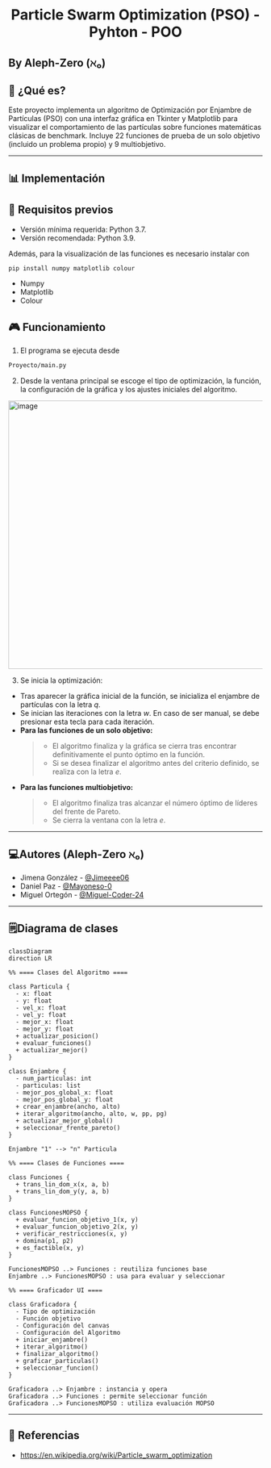 # <h1 align="center">Particle Swarm Optimization (PSO) - Pyhton - POO</h1>
## By Aleph-Zero (ℵ₀)

## 📂 ¿Qué es?

Este proyecto implementa un algoritmo de Optimización por Enjambre de Partículas (PSO) con una interfaz gráfica en Tkinter y Matplotlib para visualizar el comportamiento de las partículas sobre funciones matemáticas clásicas de benchmark. Incluye 22 funciones de prueba de un solo objetivo (incluido un problema propio) y 9 multiobjetivo.

---

## 📊 Implementación

## 🧩 Requisitos previos

- Versión mínima requerida: Python 3.7.
- Versión recomendada: Python 3.9.

Además, para la visualización de las funciones es necesario instalar con
```cmd
pip install numpy matplotlib colour
```
- Numpy
- Matplotlib
- Colour

## 🎮 Funcionamiento 

1. El programa se ejecuta desde 
```cmd
Proyecto/main.py
```
2. Desde la ventana principal se escoge el tipo de optimización, la función, la configuración de la gráfica y los ajustes iniciales del algoritmo.
<img width="1002" height="532" alt="image" src="https://github.com/user-attachments/assets/6e14b5f5-358a-408d-9abd-983a43b7ca2f" />


3. Se inicia la optimización:

- Tras aparecer la gráfica inicial de la función, se inicializa  el enjambre de partículas con la letra *q*.
- Se inician las iteraciones con la letra *w*. En caso de ser manual, se debe presionar esta tecla para cada iteración.
- **Para las funciones de un solo objetivo:**
  > - El algoritmo finaliza y la gráfica se cierra tras encontrar definitivamente el punto óptimo en la función.
  > - Si se desea finalizar el algoritmo antes del criterio definido, se realiza con la letra *e*.
- **Para las funciones multiobjetivo:**
  > - El algoritmo finaliza tras alcanzar el número óptimo de líderes del frente de Pareto.
  > - Se cierra la ventana con la letra *e*.

---

## 💻Autores (Aleph-Zero ℵ₀)

- Jimena González - [@Jimeeee06](https://github.com/Jimeeee06)
- Daniel Paz - [@Mayoneso-0](https://github.com/Mayoneso-0)
- Miguel Ortegón - [@Miguel-Coder-24](https://github.com/Miguel-Coder-24)

---

## 🗒️Diagrama de clases


```mermaid
classDiagram
direction LR

%% ==== Clases del Algoritmo ====

class Particula {
  - x: float
  - y: float
  - vel_x: float
  - vel_y: float
  - mejor_x: float
  - mejor_y: float
  + actualizar_posicion()
  + evaluar_funciones()
  + actualizar_mejor()
}

class Enjambre {
  - num_particulas: int
  - particulas: list
  - mejor_pos_global_x: float
  - mejor_pos_global_y: float
  + crear_enjambre(ancho, alto)
  + iterar_algoritmo(ancho, alto, w, pp, pg)
  + actualizar_mejor_global()
  + seleccionar_frente_pareto()
}

Enjambre "1" --> "n" Particula

%% ==== Clases de Funciones ====

class Funciones {
  + trans_lin_dom_x(x, a, b)
  + trans_lin_dom_y(y, a, b)
}

class FuncionesMOPSO {
  + evaluar_funcion_objetivo_1(x, y)
  + evaluar_funcion_objetivo_2(x, y)
  + verificar_restricciones(x, y)
  + domina(p1, p2)
  + es_factible(x, y)
}

FuncionesMOPSO ..> Funciones : reutiliza funciones base
Enjambre ..> FuncionesMOPSO : usa para evaluar y seleccionar

%% ==== Graficador UI ====

class Graficadora {
  - Tipo de optimización
  - Función objetivo
  - Configuración del canvas
  - Configuración del Algoritmo
  + iniciar_enjambre()
  + iterar_algoritmo()
  + finalizar_algoritmo()
  + graficar_particulas()
  + seleccionar_funcion()
}

Graficadora ..> Enjambre : instancia y opera
Graficadora ..> Funciones : permite seleccionar función
Graficadora ..> FuncionesMOPSO : utiliza evaluación MOPSO
```

---

## 🧮 Referencias

- https://en.wikipedia.org/wiki/Particle_swarm_optimization

